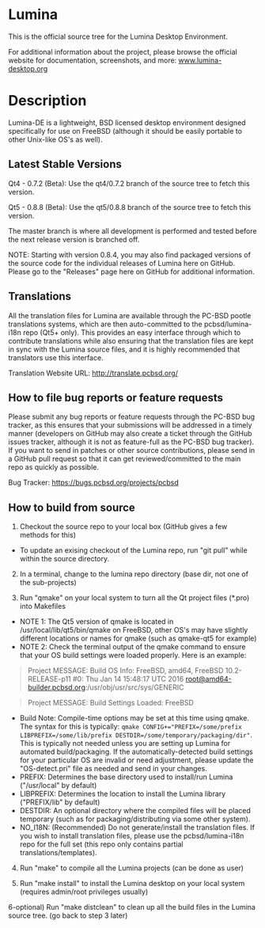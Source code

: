Lumina
======

This is the official source tree for the Lumina Desktop Environment.

For additional information about the project, please browse the official website for documentation, screenshots, and more: www.lumina-desktop.org


Description
=====

Lumina-DE is a lightweight, BSD licensed desktop environment designed specifically for use on FreeBSD (although it should be easily portable to other Unix-like OS's as well).

Latest Stable Versions
----
Qt4 - 0.7.2 (Beta): Use the qt4/0.7.2 branch of the source tree to fetch this version.

Qt5 - 0.8.8 (Beta): Use the qt5/0.8.8 branch of the source tree to fetch this version.

The master branch is where all development is performed and tested before the next release version is branched off.

NOTE: Starting with version 0.8.4, you may also find packaged versions of the source code for the individual releases of Lumina here on GitHub. Please go to the "Releases" page here on GitHub for additional information.

Translations
----
All the translation files for Lumina are available through the PC-BSD pootle translations systems, which are then auto-committed to the pcbsd/lumina-i18n repo (Qt5+ only). This provides an easy interface through which to contribute translations while also ensuring that the translation files are kept in sync with the Lumina source files, and it is highly recommended that translators use this interface.

Translation Website URL: http://translate.pcbsd.org/

How to file bug reports or feature requests
----
Please submit any bug reports or feature requests through the PC-BSD bug tracker, as this ensures that your submissions will be addressed in a timely manner (developers on GitHub may also create a ticket through the GitHub issues tracker, although it is not as feature-full as the PC-BSD bug tracker). If you want to send in patches or other source contributions, please send in a GitHub pull request so that it can get reviewed/committed to the main repo as quickly as possible.

Bug Tracker: https://bugs.pcbsd.org/projects/pcbsd

How to build from source
----
1) Checkout the source repo to your local box (GitHub gives a few methods for this)
* To update an exising checkout of the Lumina repo, run "git pull" while within the source directory. 

2) In a terminal, change to the lumina repo directory (base dir, not one of the sub-projects)

3) Run "qmake" on your local system to turn all the Qt project files (*.pro) into Makefiles
 * NOTE 1: The Qt5 version of qmake is located in /usr/local/lib/qt5/bin/qmake on FreeBSD, other OS's may have slightly different locations or names for qmake (such as qmake-qt5 for example)
 * NOTE 2: Check the terminal output of the qmake command to ensure that your OS build settings were loaded properly. Here is an example:

> Project MESSAGE: Build OS Info: FreeBSD, amd64, FreeBSD 10.2-RELEASE-p11 #0: Thu Jan 14 15:48:17 UTC 2016 root@amd64-builder.pcbsd.org:/usr/obj/usr/src/sys/GENERIC

> Project MESSAGE: Build Settings Loaded: FreeBSD

 * Build Note: Compile-time options may be set at this time using qmake. The syntax for this is typically: `qmake CONFIG+="PREFIX=/some/prefix LIBPREFIX=/some/lib/prefix DESTDIR=/some/temporary/packaging/dir"`. This is typically not needed unless you are setting up Lumina for automated build/packaging. If the automatically-detected build settings for your particular OS are invalid or need adjustment, please update the "OS-detect.pri" file as needed and send in your changes.
  * PREFIX: Determines the base directory used to install/run Lumina ("/usr/local" by default)
  * LIBPREFIX: Determines the location to install the Lumina library ("PREFIX/lib" by default)
  * DESTDIR: An optional directory where the compiled files will be placed temporary (such as for packaging/distributing via some other system).
  * NO_I18N: (Recommended) Do not generate/install the translation files. If you wish to install translation files, please use the pcbsd/lumina-i18n repo for the full set (this repo only contains partial translations/templates).


4) Run "make" to compile all the Lumina projects (can be done as user)

5) Run "make install" to install the Lumina desktop on your local system (requires admin/root privileges usually)

6-optional) Run "make distclean" to clean up all the build files in the Lumina source tree. (go back to step 3 later)

